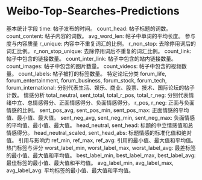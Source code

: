 # Weibo-Top-Searches-Predictions
基本统计字段
time: 帖子发布的时间。
count_head: 帖子标题的词数。
count_content: 帖子内容的词数。
avg_word_len: 帖子中单词的平均长度。
参与度与内容质量
r_unique: 内容中不重复词汇的比例。
r_non_stop: 去除停用词后的词汇比例。
r_non_stop_unique: 去除停用词后不重复的词汇比例。
count_link: 帖子中包含的链接数量。
count_inter_link: 帖子中包含的站内链接数量。
count_images: 帖子中包含的图片数量。
count_videos: 帖子中包含的视频数量。
count_labels: 帖子被打的标签数量。
特定论坛分类
forum_life, forum_entertainment, forum_business, forum_stock, forum_tech, forum_international: 分别代表生活、娱乐、商业、股票、技术、国际论坛的帖子计数。
情感分析
total_neutral, sent_total, total_r_pos, total_r_neg: 分别代表情绪中立、总情感得分、正面情感得分、负面情感得分。
r_pos, r_neg: 正面与负面情感的比例。
sent_pos_avg, sent_pos_min, sent_pos_max: 正面情感的平均值、最小值、最大值。
sent_neg_avg, sent_neg_min, sent_neg_max: 负面情感的平均值、最小值、最大值。
head_neutral, sent_head: 标题的中立情感值和总情感得分。
head_neutral_scaled, sent_head_abs: 标题情感的标准化值和绝对值。
引用与影响力
ref_min, ref_max, ref_avg: 引用的最小值、最大值和平均值。
热门标签与评分
worst_label_min, worst_label_max, worst_label_avg: 最差标签的最小值、最大值和平均值。
best_label_min, best_label_max, best_label_avg: 最佳标签的最小值、最大值和平均值。
avg_label_min, avg_label_max, avg_label_avg: 平均标签的最小值、最大值和平均值。
